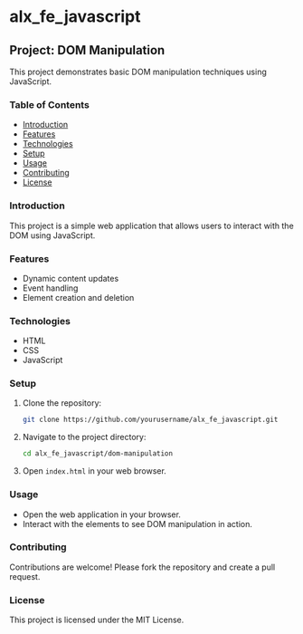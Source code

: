 # alx_fe_javascript
## Project: DOM Manipulation

This project demonstrates basic DOM manipulation techniques using JavaScript.

### Table of Contents
- [Introduction](#introduction)
- [Features](#features)
- [Technologies](#technologies)
- [Setup](#setup)
- [Usage](#usage)
- [Contributing](#contributing)
- [License](#license)

### Introduction
This project is a simple web application that allows users to interact with the DOM using JavaScript.

### Features
- Dynamic content updates
- Event handling
- Element creation and deletion

### Technologies
- HTML
- CSS
- JavaScript

### Setup
1. Clone the repository:
    ```bash
    git clone https://github.com/yourusername/alx_fe_javascript.git
    ```
2. Navigate to the project directory:
    ```bash
    cd alx_fe_javascript/dom-manipulation
    ```
3. Open `index.html` in your web browser.

### Usage
- Open the web application in your browser.
- Interact with the elements to see DOM manipulation in action.

### Contributing
Contributions are welcome! Please fork the repository and create a pull request.

### License
This project is licensed under the MIT License.